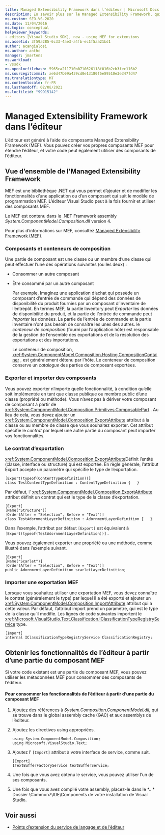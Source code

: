 ```yaml
---
title: Managed Extensibility Framework dans l’éditeur | Microsoft Docs
description: En savoir plus sur le Managed Extensibility Framework, qui vous permet de créer vos propres composants pour étendre l’éditeur dans le kit de développement logiciel (SDK) Visual Studio.
ms.custom: SEO-VS-2020
ms.date: 11/04/2016
ms.topic: conceptual
helpviewer_keywords:
- editors [Visual Studio SDK], new - using MEF for extensions
ms.assetid: 3f59a285-6c33-4ae3-a4fb-ec1f5aa21bd1
author: acangialosi
ms.author: anthc
manager: jmartens
ms.workload:
- vssdk
ms.openlocfilehash: 5965ca211710b0710626118f016b2cb3fec116b2
ms.sourcegitcommit: ae6d47b09a439cd0e13180f5e89510e3e347fd47
ms.translationtype: MT
ms.contentlocale: fr-FR
ms.lasthandoff: 02/08/2021
ms.locfileid: "99915142"
---
```

# <a name="managed-extensibility-framework-in-the-editor"></a>Managed Extensibility Framework dans l’éditeur
L’éditeur est généré à l’aide de composants Managed Extensibility Framework (MEF). Vous pouvez créer vos propres composants MEF pour étendre l’éditeur, et votre code peut également utiliser des composants de l’éditeur.

## <a name="overview-of-the-managed-extensibility-framework"></a>Vue d’ensemble de l’Managed Extensibility Framework
 MEF est une bibliothèque .NET qui vous permet d’ajouter et de modifier les fonctionnalités d’une application ou d’un composant qui suit le modèle de programmation MEF. L’éditeur Visual Studio peut à la fois fournir et utiliser des composants MEF.

 Le MEF est contenu dans le .NET Framework assembly *System.ComponentModel.Composition.dll* version 4.

 Pour plus d’informations sur MEF, consultez [Managed Extensibility Framework (MEF)](/dotnet/framework/mef/index).

### <a name="component-parts-and-composition-containers"></a>Composants et conteneurs de composition
 Une partie de composant est une classe ou un membre d’une classe qui peut effectuer l’une des opérations suivantes (ou les deux) :

- Consommer un autre composant

- Être consommé par un autre composant

  Par exemple, Imaginez une application d’achat qui possède un composant d’entrée de commande qui dépend des données de disponibilité du produit fournies par un composant d’inventaire de l’entrepôt. En termes MEF, la partie Inventory peut *Exporter* les données de disponibilité du produit, et la partie de l’entrée de commande peut *Importer* les données. La partie de l’entrée de commande et la partie inventaire n’ont pas besoin de connaître les unes des autres. le *conteneur de composition* (fourni par l’application hôte) est responsable de la gestion de l’ensemble des exportations et de la résolution des exportations et des importations.

  Le conteneur de composition, <xref:System.ComponentModel.Composition.Hosting.CompositionContainer> , est généralement détenu par l’hôte. Le conteneur de composition conserve un *catalogue* des parties de composant exportées.

### <a name="export-and-import-component-parts"></a>Exporter et importer des composants
 Vous pouvez exporter n’importe quelle fonctionnalité, à condition qu’elle soit implémentée en tant que classe publique ou membre public d’une classe (propriété ou méthode). Vous n’avez pas à dériver votre composant de composant à partir de <xref:System.ComponentModel.Composition.Primitives.ComposablePart> . Au lieu de cela, vous devez ajouter un <xref:System.ComponentModel.Composition.ExportAttribute> attribut à la classe ou au membre de classe que vous souhaitez exporter. Cet attribut spécifie le *contrat* par lequel une autre partie du composant peut importer vos fonctionnalités.

### <a name="the-export-contract"></a>Le contrat d’exportation
 <xref:System.ComponentModel.Composition.ExportAttribute>Définit l’entité (classe, interface ou structure) qui est exportée. En règle générale, l’attribut Export accepte un paramètre qui spécifie le type de l’exportation.

```
[Export(typeof(ContentTypeDefinition))]
class TestContentTypeDefinition : ContentTypeDefinition {   }
```

 Par défaut, l' <xref:System.ComponentModel.Composition.ExportAttribute> attribut définit un contrat qui est le type de la classe d’exportation.

```
[Export]
[Name("Structure")]
[Order(After = "Selection", Before = "Text")]
class TestAdornmentLayerDefinition : AdornmentLayerDefinition {   }
```

 Dans l’exemple, l’attribut par défaut `[Export]` est équivalent à `[Export(typeof(TestAdornmentLayerDefinition))]` .

 Vous pouvez également exporter une propriété ou une méthode, comme illustré dans l’exemple suivant.

```
[Export]
[Name("Scarlet")]
[Order(After = "Selection", Before = "Text")]
public AdornmentLayerDefinition scarletLayerDefinition;
```

### <a name="import-a-mef-export"></a>Importer une exportation MEF
 Lorsque vous souhaitez utiliser une exportation MEF, vous devez connaître le contrat (généralement le type) par lequel il a été exporté et ajouter un <xref:System.ComponentModel.Composition.ImportAttribute> attribut qui a cette valeur. Par défaut, l’attribut import prend un paramètre, qui est le type de la classe qu’il modifie. Les lignes de code suivantes importent le <xref:Microsoft.VisualStudio.Text.Classification.IClassificationTypeRegistryService> type.

```
[Import]
internal IClassificationTypeRegistryService ClassificationRegistry;
```

## <a name="get-editor-functionality-from-a-mef-component-part"></a>Obtenir les fonctionnalités de l’éditeur à partir d’une partie du composant MEF
 Si votre code existant est une partie du composant MEF, vous pouvez utiliser les métadonnées MEF pour consommer des composants de l’éditeur.

#### <a name="to-consume-editor-functionality-from-a-mef-component-part"></a>Pour consommer les fonctionnalités de l’éditeur à partir d’une partie du composant MEF

1. Ajoutez des références à *System.Composition.ComponentModel.dll*, qui se trouve dans le global assembly cache (GAC) et aux assemblys de l’éditeur.

2. Ajoutez les directives using appropriées.

    ```
    using System.ComponentModel.Composition;
    using Microsoft.VisualStudio.Text;
    ```

3. Ajoutez l' `[Import]` attribut à votre interface de service, comme suit.

    ```
    [Import]
    ITextBufferFactoryService textBufferService;
    ```

4. Une fois que vous avez obtenu le service, vous pouvez utiliser l’un de ses composants.

5. Une fois que vous avez compilé votre assembly, placez-le dans le *.. \* Dossier \Common7\IDE\Components de votre installation de Visual Studio.

## <a name="see-also"></a>Voir aussi
- [Points d’extension du service de langage et de l’éditeur](../extensibility/language-service-and-editor-extension-points.md)
